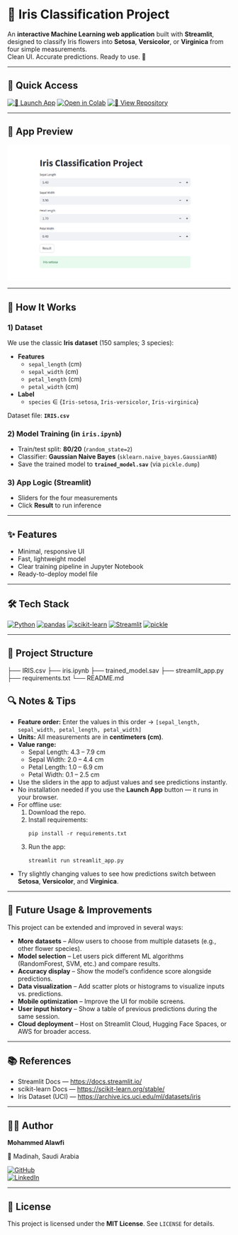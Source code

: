 # 🌸 Iris Classification Project

An **interactive Machine Learning web application** built with **Streamlit**, designed to classify Iris flowers into **Setosa**, **Versicolor**, or **Virginica** from four simple measurements.  
Clean UI. Accurate predictions. Ready to use. 🌱

---

## 🔗 Quick Access

[![🚀 Launch App](https://img.shields.io/badge/Launch_App-Streamlit-brightgreen?style=for-the-badge&logo=streamlit)](https://iris-ml-classification-project.streamlit.app/)
[![Open in Colab](https://img.shields.io/badge/Open%20in-Colab-orange?style=for-the-badge&logo=googlecolab)](https://colab.research.google.com/github/963n/iris/blob/master/iris.ipynb)
[![📂 View Repository](https://img.shields.io/badge/View_on-GitHub-black?style=for-the-badge&logo=github)](https://github.com/963n/iris-classification-project)

---

## 📸 App Preview


![Iris Classification App Screenshot](https://github.com/963n/Iris-Classification-Project/blob/master/ST_UI_TEST.png)

---

## 🧠 How It Works

### 1) Dataset
We use the classic **Iris dataset** (150 samples; 3 species):
- **Features**
  - `sepal_length` (cm)  
  - `sepal_width`  (cm)  
  - `petal_length` (cm)  
  - `petal_width`  (cm)
- **Label**
  - `species` ∈ {`Iris-setosa`, `Iris-versicolor`, `Iris-virginica`}

Dataset file: **`IRIS.csv`**

### 2) Model Training (in `iris.ipynb`)
- Train/test split: **80/20** (`random_state=2`)
- Classifier: **Gaussian Naive Bayes** (`sklearn.naive_bayes.GaussianNB`)
- Save the trained model to **`trained_model.sav`** (via `pickle.dump`)

### 3) App Logic (Streamlit)
- Sliders for the four measurements
- Click **Result** to run inference

---

## ✨ Features

- Minimal, responsive UI
- Fast, lightweight model
- Clear training pipeline in Jupyter Notebook
- Ready-to-deploy model file

---

## 🛠️ Tech Stack

[![Python](https://img.shields.io/badge/Python-3.x-3776AB?logo=python&logoColor=fff)](#)
[![pandas](https://img.shields.io/badge/pandas-Data%20Frames-150458?logo=pandas&logoColor=fff)](#)
[![scikit-learn](https://img.shields.io/badge/scikit--learn-ML-F7931E?logo=scikitlearn&logoColor=fff)](#)
[![Streamlit](https://img.shields.io/badge/Streamlit-App-EA3E5D?logo=streamlit&logoColor=fff)](#)
[![pickle](https://img.shields.io/badge/pickle-Model%20IO-555)](#)

---

## 📂 Project Structure

├── IRIS.csv
├── iris.ipynb
├── trained_model.sav
├── streamlit_app.py
├── requirements.txt
└── README.md

## 🔍 Notes & Tips

- **Feature order:** Enter the values in this order → `[sepal_length, sepal_width, petal_length, petal_width]`
- **Units:** All measurements are in **centimeters (cm)**.
- **Value range:**  
  - Sepal Length: 4.3 – 7.9 cm  
  - Sepal Width: 2.0 – 4.4 cm  
  - Petal Length: 1.0 – 6.9 cm  
  - Petal Width: 0.1 – 2.5 cm  
- Use the sliders in the app to adjust values and see predictions instantly.
- No installation needed if you use the **Launch App** button — it runs in your browser.
- For offline use:  
  1. Download the repo.  
  2. Install requirements:  
     ```
     pip install -r requirements.txt
     ```  
  3. Run the app:  
     ```
     streamlit run streamlit_app.py
     ```
- Try slightly changing values to see how predictions switch between **Setosa**, **Versicolor**, and **Virginica**.

---

## 🚀 Future Usage & Improvements

This project can be extended and improved in several ways:

- **More datasets** – Allow users to choose from multiple datasets (e.g., other flower species).
- **Model selection** – Let users pick different ML algorithms (RandomForest, SVM, etc.) and compare results.
- **Accuracy display** – Show the model’s confidence score alongside predictions.
- **Data visualization** – Add scatter plots or histograms to visualize inputs vs. predictions.
- **Mobile optimization** – Improve the UI for mobile screens.
- **User input history** – Show a table of previous predictions during the same session.
- **Cloud deployment** – Host on Streamlit Cloud, Hugging Face Spaces, or AWS for broader access.

---

## 📚 References

- Streamlit Docs — https://docs.streamlit.io/  
- scikit-learn Docs — https://scikit-learn.org/stable/  
- Iris Dataset (UCI) — https://archive.ics.uci.edu/ml/datasets/iris  

---

## 🧑‍💻 Author

**Mohammed Alawfi**  

📍 Madinah, Saudi Arabia 

[![GitHub](https://img.shields.io/badge/GitHub-Profile-000?logo=github&logoColor=fff)](https://github.com/yourusername)  
[![LinkedIn](https://img.shields.io/badge/LinkedIn-Connect-0A66C2?logo=linkedin&logoColor=fff)](https://www.linkedin.com/in/mohammed-alawfi-3913a5378?utm_source=share&utm_campaign=share_via&utm_content=profile&utm_medium=ios_app)

---

## 📜 License

This project is licensed under the **MIT License**. See `LICENSE` for details.
